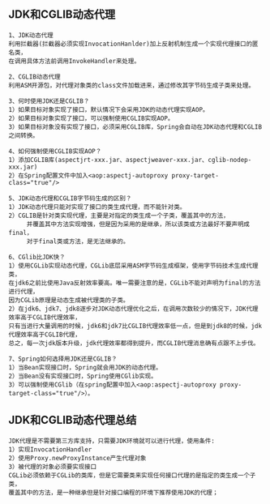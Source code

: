 ## JDK和CGLIB动态代理
    1、JDK动态代理
    利用拦截器(拦截器必须实现InvocationHanlder)加上反射机制生成一个实现代理接口的匿名类，
    在调用具体方法前调用InvokeHandler来处理。
    
    2、CGLIB动态代理
    利用ASM开源包，对代理对象类的class文件加载进来，通过修改其字节码生成子类来处理。
    
    3、何时使用JDK还是CGLIB？
    1）如果目标对象实现了接口，默认情况下会采用JDK的动态代理实现AOP。
    2）如果目标对象实现了接口，可以强制使用CGLIB实现AOP。
    3）如果目标对象没有实现了接口，必须采用CGLIB库，Spring会自动在JDK动态代理和CGLIB之间转换。
    
    4、如何强制使用CGLIB实现AOP？
    1）添加CGLIB库(aspectjrt-xxx.jar、aspectjweaver-xxx.jar、cglib-nodep-xxx.jar)
    2）在Spring配置文件中加入<aop:aspectj-autoproxy proxy-target-class="true"/>
    
    5、JDK动态代理和CGLIB字节码生成的区别？
    1）JDK动态代理只能对实现了接口的类生成代理，而不能针对类。
    2）CGLIB是针对类实现代理，主要是对指定的类生成一个子类，覆盖其中的方法，
         并覆盖其中方法实现增强，但是因为采用的是继承，所以该类或方法最好不要声明成final，
         对于final类或方法，是无法继承的。
    
    6、CGlib比JDK快？
    1）使用CGLib实现动态代理，CGLib底层采用ASM字节码生成框架，使用字节码技术生成代理类，
    在jdk6之前比使用Java反射效率要高。唯一需要注意的是，CGLib不能对声明为final的方法进行代理，
    因为CGLib原理是动态生成被代理类的子类。
    2）在jdk6、jdk7、jdk8逐步对JDK动态代理优化之后，在调用次数较少的情况下，JDK代理效率高于CGLIB代理效率，
    只有当进行大量调用的时候，jdk6和jdk7比CGLIB代理效率低一点，但是到jdk8的时候，jdk代理效率高于CGLIB代理，
    总之，每一次jdk版本升级，jdk代理效率都得到提升，而CGLIB代理消息确有点跟不上步伐。
    
    7、Spring如何选择用JDK还是CGLIB？
    1）当Bean实现接口时，Spring就会用JDK的动态代理。
    2）当Bean没有实现接口时，Spring使用CGlib实现。
    3）可以强制使用CGlib（在spring配置中加入<aop:aspectj-autoproxy proxy-target-class="true"/>）。

## JDK和CGLIB动态代理总结
    JDK代理是不需要第三方库支持，只需要JDK环境就可以进行代理，使用条件:
    1）实现InvocationHandler 
    2）使用Proxy.newProxyInstance产生代理对象
    3）被代理的对象必须要实现接口
    CGLib必须依赖于CGLib的类库，但是它需要类来实现任何接口代理的是指定的类生成一个子类，
    覆盖其中的方法，是一种继承但是针对接口编程的环境下推荐使用JDK的代理；
